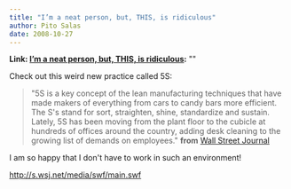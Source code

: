 ```yaml
---
title: "I’m a neat person, but, THIS, is ridiculous"
author: Pito Salas
date: 2008-10-27
---
```


**Link: [I’m a neat person, but, THIS, is ridiculous](None):** ""

Check out this weird new practice called 5S:

> "5S is a key concept of the lean manufacturing techniques that have made
> makers of everything from cars to candy bars more efficient. The S's stand
> for sort, straighten, shine, standardize and sustain. Lately, 5S has been
> moving from the plant floor to the cubicle at hundreds of offices around the
> country, adding desk cleaning to the growing list of demands on employees."
> **from** [Wall Street
> Journal](<http://online.wsj.com/article/SB122505999892670159.html>)

I am so happy that I don't have to work in such an environment!

<http://s.wsj.net/media/swf/main.swf>


